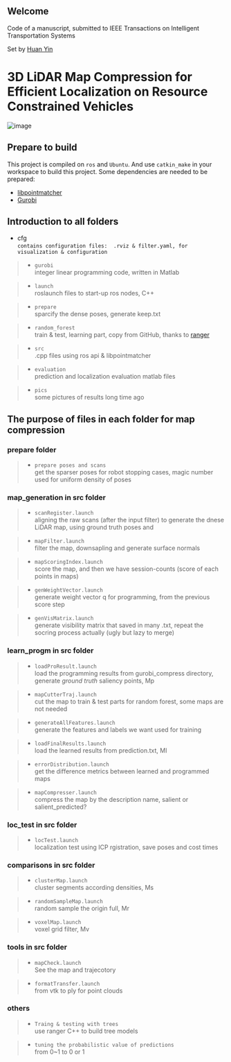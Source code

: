 ## Welcome
Code of a manuscript, submitted to IEEE Transactions on Intelligent Transportation Systems

Set by [Huan Yin](https://yinhuan.site/)

# 3D LiDAR Map Compression for Efficient Localization on Resource Constrained Vehicles 

![image](https://github.com/ZJUYH/map_compression/blob/master/pics/system.png)

## Prepare to build

This project is compiled on `ros` and `Ubuntu`. 
And use `catkin_make` in your workspace to build this project.
Some dependencies are needed to be prepared:
* [libpointmatcher](https://github.com/ethz-asl/libpointmatcher)
* [Gurobi](http://www.gurobi.com/) 

## Introduction to all folders

* cfg  
`contains configuration files:  .rviz & filter.yaml, for visualization & configuration`

> + `gurobi`  
integer linear programming code, written in Matlab

> + `launch`  
roslaunch files to start-up ros nodes, C++

> + `prepare`  
sparcify the dense poses, generate keep.txt

> + `random_forest`  
train & test, learning part, copy from GitHub, thanks to [ranger](https://github.com/your/project/tags)

> + `src`  
.cpp files using ros api & libpointmatcher

> + `evaluation`  
prediction and localization evaluation matlab files

> + `pics`  
some pictures of results long time ago

## The purpose of files in each folder for map compression

### prepare folder

> + `prepare poses and scans`  
get the sparser poses for robot stopping cases, magic number used for uniform density of poses

### map_generation in src folder

> + `scanRegister.launch`  
aligning the raw scans (after the input filter) to generate the dnese LiDAR map, using ground truth poses and 

> + `mapFilter.launch`  
filter the map, downsapling and generate surface normals

> + `mapScoringIndex.launch`  
score the map, and then we have session-counts (score of each points in maps)

> + `genWeightVector.launch`  
generate weight vector q for programming, from the previous score step

> + `genVisMatrix.launch`  
generate visibility matrix that saved in many .txt, repeat the socring process actually (ugly but lazy to merge)

### learn_progm in src folder

> + `loadProResult.launch`  
load the programming results from gurobi_compress directory, generate *ground truth* saliency points, Mp

> + `mapCutterTraj.launch`  
cut the map to train & test parts for random forest, some maps are not needed

> + `generateAllFeatures.launch`  
generate the features and labels we want used for training

> + `loadFinalResults.launch`  
load the learned results from prediction.txt, Ml

> + `errorDistribution.launch`  
get the difference metrics between learned and programmed maps 

> + `mapCompresser.launch`  
compress the map by the description name, salient or salient_predicted?	

### loc_test in src folder

> + `locTest.launch`  
localization test using ICP rgistration, save poses and cost times

### comparisons in src folder

> + `clusterMap.launch`  
cluster segments according densities, Ms

> + `randomSampleMap.launch`  
random sample the origin full, Mr

> + `voxelMap.launch`  
voxel grid filter, Mv

### tools in src folder

> + `mapCheck.launch`  
See the map and trajecotory

> + `formatTransfer.launch`  
from vtk to ply for point clouds

### others

> + `Traing & testing with trees`  
use ranger C++ to build tree models

> + `tuning the probabilistic value of predictions`  
from 0~1 to 0 or 1

   
